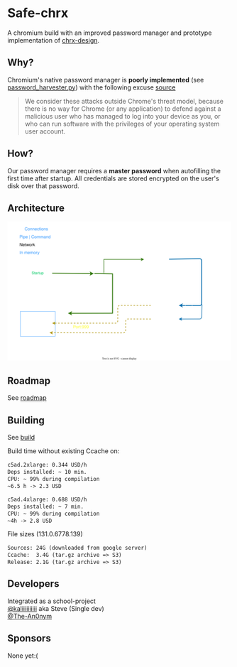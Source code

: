 # Safe-chrx
A chromium build with an improved password manager and prototype implementation of [chrx-design](https://github.com/chrxer/chrx-design/tree/main/chrx).

## Why?
Chromium's native password manager is **poorly implemented** (see [password_harvester.py](https://github.com/kaliiiiiiiiii/PublicDuckyChallenger/blob/master/pass_harvester/password_harvester.py)) with the following excuse [source](https://chromium.googlesource.com/chromium/src/+/HEAD/docs/security/faq.md#why-arent-physically_local-attacks-in-chromes-threat-model)

> We consider these attacks outside Chrome's threat model, because there is no way for Chrome (or any application) to defend against a malicious user who has managed to log into your device as you, or who can run software with the privileges of your operating system user account.

## How?
Our password manager requires a **master password** when autofilling the first time after startup. All credentials are stored encrypted on the user's disk over that password.

## Architecture
![Architecture](bridge.drawio.svg)

## Roadmap
See [roadmap](roadmap/)

## Building
See [build](build/)

Build time without existing Ccache on:
```
c5ad.2xlarge: 0.344 USD/h
Deps installed: ~ 10 min.
CPU: ~ 99% during compilation
~6.5 h -> 2.3 USD
```
```
c5ad.4xlarge: 0.688 USD/h
Deps installed: ~ 7 min.
CPU: ~ 99% during compilation
~4h -> 2.8 USD
```

File sizes (131.0.6778.139)
```
Sources: 24G (downloaded from google server)
Ccache:  3.4G (tar.gz archive => S3)
Release: 2.1G (tar.gz archive => S3)
```

## Developers
Integrated as a school-project \
[@kaliiiiiiiiii](https://github.com/kaliiiiiiiiii) aka Steve (Single dev) \
[@The-An0nym](https://github.com/The-An0nym)

## Sponsors
None yet:(
